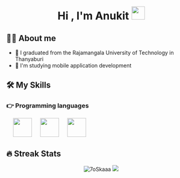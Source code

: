 <h1 align="center">Hi , I'm Anukit <img src="https://media.giphy.com/media/hvRJCLFzcasrR4ia7z/giphy.gif" width="35"></h1>

## :sassy_man:  About me
- :school: I graduated from the Rajamangala University of Technology in Thanyaburi
- 🌱 I'm studying mobile application development

## 🛠️ My Skills

### 👉 Programming languages
<p align="left"> 
  &emsp;
  <img height=50  src="https://cdn.jsdelivr.net/gh/devicons/devicon/icons/dart/dart-original.svg" />
  &emsp;
  <img height=50  src="https://cdn.jsdelivr.net/gh/devicons/devicon/icons/javascript/javascript-original.svg" />
  &emsp;
  <img height=50  src="https://cdn.jsdelivr.net/gh/devicons/devicon/icons/java/java-original.svg" />
</p>

## 🔥 Streak Stats
<p align="center"><img src="https://github-readme-streak-stats.herokuapp.com/?user=7oSkaaa&theme=algolia" alt="7oSkaaa" />
<img src="https://github-readme-stats.vercel.app/api?username=zluvsand&show_icons=true&theme=dark"/>
</p>
